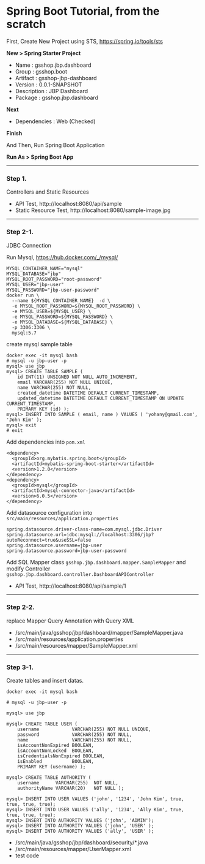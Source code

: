 Spring Boot Tutorial, from the scratch
===================


First, Create New Project using STS, https://spring.io/tools/sts

**New > Spring Starter Project**

* Name : gsshop.jbp.dashboard
* Group : gsshop.boot
* Artifact : gsshop-jbp-dashboard
* Version : 0.0.1-SNAPSHOT
* Description : JBP Dashboard
* Package : gsshop.jbp.dashboard

**Next**

* Dependencies : Web (Checked)

**Finish**

And Then, Run Spring Boot Application

**Run As > Spring Boot App**

---
### Step 1.
Controllers and Static Resources

* API Test, http://localhost:8080/api/sample
* Static Resource Test, http://localhost:8080/sample-image.jpg

---
### Step 2-1.

JDBC Connection

Run Mysql, https://hub.docker.com/_/mysql/

```
MYSQL_CONTAINER_NAME="mysql"
MYSQL_DATABASE="jbp"
MYSQL_ROOT_PASSWORD="root-password"
MYSQL_USER="jbp-user"
MYSQL_PASSWORD="jbp-user-password"
docker run \
  --name ${MYSQL_CONTAINER_NAME}  -d \
  -e MYSQL_ROOT_PASSWORD=${MYSQL_ROOT_PASSWORD} \
  -e MYSQL_USER=${MYSQL_USER} \
  -e MYSQL_PASSWORD=${MYSQL_PASSWORD} \
  -e MYSQL_DATABASE=${MYSQL_DATABASE} \
  -p 3306:3306 \
  mysql:5.7
```

create mysql sample table

```
docker exec -it mysql bash
# mysql -u jbp-user -p
mysql> use jbp
mysql> CREATE TABLE SAMPLE (
    id INT(11) UNSIGNED NOT NULL AUTO_INCREMENT,
    email VARCHAR(255) NOT NULL UNIQUE,
    name VARCHAR(255) NOT NULL,
    created_datetime DATETIME DEFAULT CURRENT_TIMESTAMP,
    updated_datetime DATETIME DEFAULT CURRENT_TIMESTAMP ON UPDATE CURRENT_TIMESTAMP,
    PRIMARY KEY (id) );
mysql> INSERT INTO SAMPLE ( email, name ) VALUES ( 'yohany@gmail.com', 'John Kim' );
mysql> exit
# exit
```

Add dependencies into `pom.xml`

```
<dependency>
  <groupId>org.mybatis.spring.boot</groupId>
  <artifactId>mybatis-spring-boot-starter</artifactId>
  <version>1.2.0</version>
</dependency>
<dependency>
  <groupId>mysql</groupId>
  <artifactId>mysql-connector-java</artifactId>
  <version>6.0.5</version>
</dependency>
```

Add datasource configuration into `src/main/resources/application.properties`

```
spring.datasource.driver-class-name=com.mysql.jdbc.Driver
spring.datasource.url=jdbc:mysql://localhost:3306/jbp?autoReconnect=true&useSSL=false
spring.datasource.username=jbp-user
spring.datasource.password=jbp-user-password
```

Add SQL Mapper class `gsshop.jbp.dashboard.mapper.SampleMapper` and modify Controller `gsshop.jbp.dashboard.controller.DashboardAPIController`


* API Test, http://localhost:8080/api/sample/1

---
### Step 2-2.

replace Mapper Query Annotation with Query XML

* /src/main/java/gsshop/jbp/dashboard/mapper/SampleMapper.java
* /src/main/resources/application.properties
* /src/main/resources/mapper/SampleMapper.xml

---
### Step 3-1.

Create tables and insert datas.

```
docker exec -it mysql bash

# mysql -u jbp-user -p

mysql> use jbp

mysql> CREATE TABLE USER (
    username            VARCHAR(255) NOT NULL UNIQUE,
    password            VARCHAR(255) NOT NULL,
    name                VARCHAR(255) NOT NULL,
    isAccountNonExpired BOOLEAN,
    isAccountNonLocked  BOOLEAN,
    isCredentialsNonExpired BOOLEAN,
    isEnabled           BOOLEAN,
    PRIMARY KEY (username) );

mysql> CREATE TABLE AUTHORITY (
    username      VARCHAR(255)  NOT NULL,
    authorityName VARCHAR(20)   NOT NULL );

mysql> INSERT INTO USER VALUES ('john', '1234', 'John Kim', true, true, true, true);
mysql> INSERT INTO USER VALUES ('ally', '1234', 'Ally Kim', true, true, true, true);
mysql> INSERT INTO AUTHORITY VALUES ('john', 'ADMIN');
mysql> INSERT INTO AUTHORITY VALUES ('john', 'USER' );
mysql> INSERT INTO AUTHORITY VALUES ('ally', 'USER' );

```

* /src/main/java/gsshop/jbp/dashboard/security/\*.java
* /src/main/resources/mapper/UserMapper.xml
* test code
